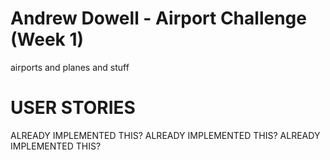 # Andrew Dowell - Airport Challenge (Week 1)

airports and planes and stuff

# USER STORIES

<!-- As an air traffic controller
So planes can land safely at my airport
I would like to instruct a plane to land -->

<!-- As an air traffic controller
So planes can take off safely from my airport
I would like to instruct a plane to take off -->

<!-- As an air traffic controller
So that I can avoid collisions
I want to prevent airplanes landing when my airport if full -->

<!-- As an air traffic controller
So that I can avoid accidents
I want to prevent airplanes landing or taking off when the weather is stormy -->

<!-- As an air traffic controller
So that I can ensure safe take off procedures
I want planes only to take off from the airport they are at -->  ALREADY IMPLEMENTED THIS?

<!-- As the system designer
So that the software can be used for many different airports
I would like a default airport capacity that can be overridden as appropriate -->

<!-- As an air traffic controller
So the system is consistent and correctly reports plane status and location
I want to ensure a flying plane cannot take off and cannot be in an airport -->

<!-- As an air traffic controller
So the system is consistent and correctly reports plane status and location
I want to ensure a plane that is not flying cannot land and must be in an airport --> ALREADY IMPLEMENTED THIS?

<!-- As an air traffic controller
So the system is consistent and correctly reports plane status and location
I want to ensure a plane that has taken off from an airport is no longer in that airport --> ALREADY IMPLEMENTED THIS?